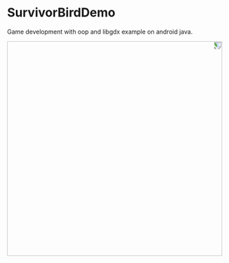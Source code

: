 # SurvivorBirdDemo
 Game development with oop and libgdx example on android java.

<img src="https://github.com/hakanyilmazz/SurvivorBirdDemo/blob/main/ScreenShots/game.gif" height="500" style="-webkit-transform:rotate(90deg);"></br>
